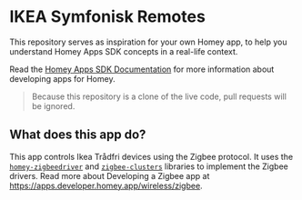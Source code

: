 # IKEA Symfonisk Remotes
This repository serves as inspiration for your own Homey app, to help you understand Homey Apps SDK concepts in a real-life context.

Read the [Homey Apps SDK Documentation](https://apps.developer.homey.app) for more information about developing apps for Homey.

> Because this repository is a clone of the live code, pull requests will be ignored.

## What does this app do?

This app controls Ikea Trådfri devices using the Zigbee protocol. It uses the [`homey-zigbeedriver`](https://athombv.github.io/node-homey-zigbeedriver/) and [`zigbee-clusters`](https://athombv.github.io/node-zigbee-clusters/) libraries to implement the Zigbee drivers. Read more about Developing a Zigbee app at https://apps.developer.homey.app/wireless/zigbee.
